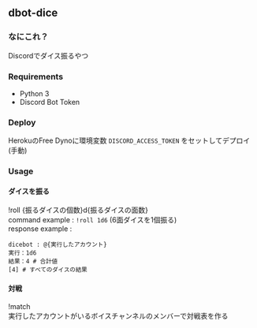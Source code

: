 ## dbot-dice
### なにこれ？
Discordでダイス振るやつ  

### Requirements
- Python 3
- Discord Bot Token

### Deploy
HerokuのFree Dynoに環境変数 `DISCORD_ACCESS_TOKEN` をセットしてデプロイ(手動)  

### Usage
#### ダイスを振る
!roll {振るダイスの個数}d{振るダイスの面数}  
command example : `!roll 1d6` (6面ダイスを1個振る)  
response example :  
```
dicebot : @{実行したアカウント}
実行：1d6
結果：4 # 合計値
[4] # すべてのダイスの結果
```

#### 対戦
!match  
実行したアカウントがいるボイスチャンネルのメンバーで対戦表を作る
